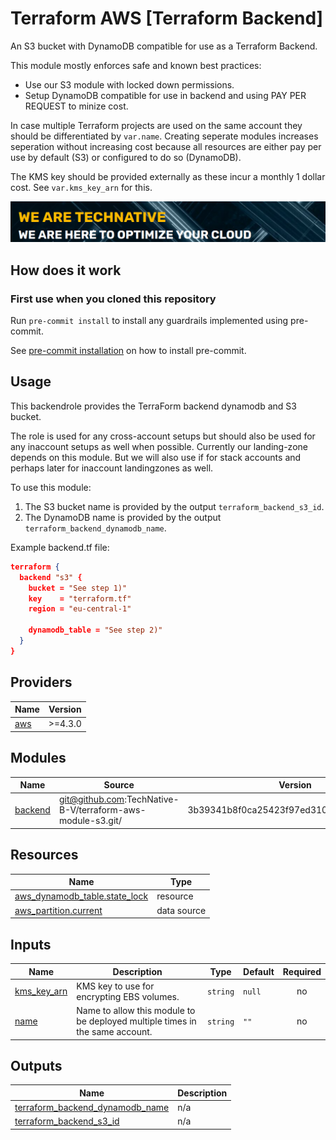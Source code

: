 # Terraform AWS [Terraform Backend]

An S3 bucket with DynamoDB compatible for use as a Terraform Backend.

This module mostly enforces safe and known best practices:
- Use our S3 module with locked down permissions.
- Setup DynamoDB compatible for use in backend and using PAY PER REQUEST to minize cost.

In case multiple Terraform projects are used on the same account they should be differentiated by `var.name`. Creating seperate modules increases seperation without increasing cost because all resources are either pay per use by default (S3) or configured to do so (DynamoDB).

The KMS key should be provided externally as these incur a monthly 1 dollar cost. See `var.kms_key_arn` for this.

[![](we-are-technative.png)](https://www.technative.nl)

## How does it work

### First use when you cloned this repository

Run `pre-commit install` to install any guardrails implemented using pre-commit.

See [pre-commit installation](https://pre-commit.com/#install) on how to install pre-commit.

## Usage

This backendrole provides the TerraForm backend dynamodb and S3 bucket.

The role is used for any cross-account setups but should also be used for any inaccount setups as well when possible. Currently our landing-zone depends on this module. But we will also use if for stack accounts and perhaps later for inaccount landingzones as well.

To use this module:
1. The S3 bucket name is provided by the output `terraform_backend_s3_id`.
2. The DynamoDB name is provided by the output `terraform_backend_dynamodb_name`.

Example backend.tf file:

```json
terraform {
  backend "s3" {
    bucket = "See step 1)"
    key    = "terraform.tf"
    region = "eu-central-1"

    dynamodb_table = "See step 2)"
  }
}
```

<!-- BEGIN_TF_DOCS -->
## Providers

| Name | Version |
|------|---------|
| <a name="provider_aws"></a> [aws](#provider\_aws) | >=4.3.0 |

## Modules

| Name | Source | Version |
|------|--------|---------|
| <a name="module_backend"></a> [backend](#module\_backend) | git@github.com:TechNative-B-V/terraform-aws-module-s3.git/ | 3b39341b8f0ca25423f97ed3107411d6a4c6493f |

## Resources

| Name | Type |
|------|------|
| [aws_dynamodb_table.state_lock](https://registry.terraform.io/providers/hashicorp/aws/latest/docs/resources/dynamodb_table) | resource |
| [aws_partition.current](https://registry.terraform.io/providers/hashicorp/aws/latest/docs/data-sources/partition) | data source |

## Inputs

| Name | Description | Type | Default | Required |
|------|-------------|------|---------|:--------:|
| <a name="input_kms_key_arn"></a> [kms\_key\_arn](#input\_kms\_key\_arn) | KMS key to use for encrypting EBS volumes. | `string` | `null` | no |
| <a name="input_name"></a> [name](#input\_name) | Name to allow this module to be deployed multiple times in the same account. | `string` | `""` | no |

## Outputs

| Name | Description |
|------|-------------|
| <a name="output_terraform_backend_dynamodb_name"></a> [terraform\_backend\_dynamodb\_name](#output\_terraform\_backend\_dynamodb\_name) | n/a |
| <a name="output_terraform_backend_s3_id"></a> [terraform\_backend\_s3\_id](#output\_terraform\_backend\_s3\_id) | n/a |
<!-- END_TF_DOCS -->
